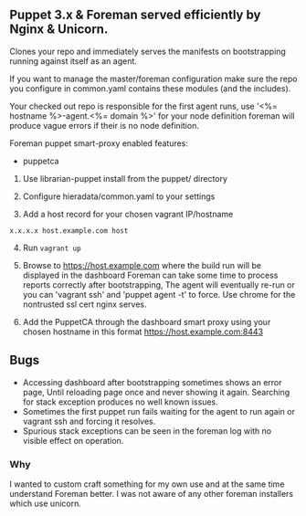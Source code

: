## Puppet 3.x & Foreman served efficiently by Nginx & Unicorn. 

Clones your repo and immediately serves the manifests on bootstrapping running against itself as an agent.

If you want to manage the master/foreman configuration make sure the repo you configure in common.yaml contains these modules (and the includes).

Your checked out repo is responsible for the first agent runs, use '<%= hostname %>-agent.<%= domain %>' for your node definition foreman will produce vague errors if their is no node definition.

Foreman puppet smart-proxy enabled features:
 - puppetca

1. Use librarian-puppet install from the puppet/ directory 

2. Configure hieradata/common.yaml to your settings

3. Add a host record for your chosen vagrant IP/hostname 
```
x.x.x.x host.example.com host
```

4. Run `vagrant up`

5. Browse to https://host.example.com where the build run will be displayed in the dashboard
Foreman can take some time to process reports correctly after bootstrapping, The agent will eventually re-run or you can 'vagrant ssh' and 'puppet agent -t' to force.
Use chrome for the nontrusted ssl cert nginx serves.
 
6. Add the PuppetCA through the dashboard smart proxy using your chosen hostname in this format https://host.example.com:8443

## Bugs
* Accessing dashboard after bootstrapping sometimes shows an error page, Until reloading page once and never showing it again. Searching for stack exception produces no well known issues.
* Sometimes the first puppet run fails waiting for the agent to run again or vagrant ssh and forcing it resolves.
* Spurious stack exceptions can be seen in the foreman log with no visible effect on operation.

### Why
I wanted to custom craft something for my own use and at the same time understand Foreman better.
I was not aware of any other foreman installers which use unicorn.